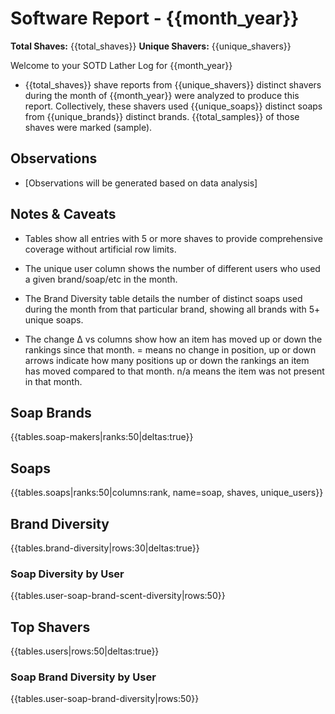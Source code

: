 # Software Report - {{month_year}}

**Total Shaves:** {{total_shaves}}
**Unique Shavers:** {{unique_shavers}}

Welcome to your SOTD Lather Log for {{month_year}}

* {{total_shaves}} shave reports from {{unique_shavers}} distinct shavers during the month of {{month_year}} were analyzed to produce this report. Collectively, these shavers used {{unique_soaps}} distinct soaps from {{unique_brands}} distinct brands. {{total_samples}} of those shaves were marked (sample).

## Observations

* [Observations will be generated based on data analysis]

## Notes & Caveats

* Tables show all entries with 5 or more shaves to provide comprehensive coverage without artificial row limits.

* The unique user column shows the number of different users who used a given brand/soap/etc in the month.

* The Brand Diversity table details the number of distinct soaps used during the month from that particular brand, showing all brands with 5+ unique soaps.

* The change Δ vs columns show how an item has moved up or down the rankings since that month. = means no change in position, up or down arrows indicate how many positions up or down the rankings an item has moved compared to that month. n/a means the item was not present in that month.

## Soap Brands

{{tables.soap-makers|ranks:50|deltas:true}}

## Soaps

{{tables.soaps|ranks:50|columns:rank, name=soap, shaves, unique_users}}

## Brand Diversity

{{tables.brand-diversity|rows:30|deltas:true}}

### Soap Diversity by User
{{tables.user-soap-brand-scent-diversity|rows:50}}

## Top Shavers

{{tables.users|rows:50|deltas:true}}

### Soap Brand Diversity by User
{{tables.user-soap-brand-diversity|rows:50}}
